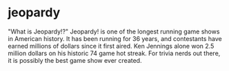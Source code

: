 # jeopardy

"What is Jeopardy!?"
Jeopardy! is one of the longest running game shows in American history. It has been running for 36 years, and contestants have earned millions of dollars since it first aired. Ken Jennings alone won 2.5 million dollars on his historic 74 game hot streak. For trivia nerds out there, it is possibly the best game show ever created.
